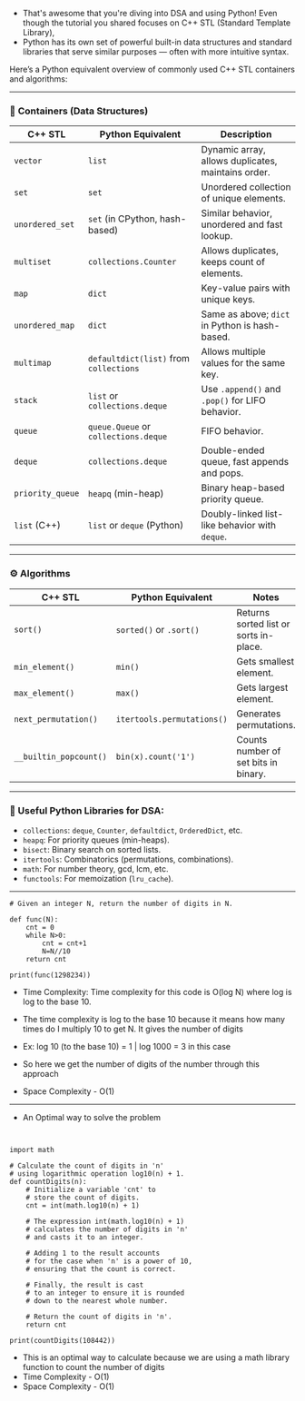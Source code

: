 - That's awesome that you're diving into DSA and using Python! Even though the tutorial you shared focuses on C++ STL (Standard Template Library),
- Python has its own set of powerful built-in data structures and standard libraries that serve similar purposes — often with more intuitive syntax.

Here’s a Python equivalent overview of commonly used C++ STL containers and algorithms:

---

### 🧺 **Containers (Data Structures)**

| C++ STL             | Python Equivalent                  | Description |
|---------------------|------------------------------------|-------------|
| `vector`            | `list`                             | Dynamic array, allows duplicates, maintains order. |
| `set`               | `set`                              | Unordered collection of unique elements. |
| `unordered_set`     | `set` (in CPython, hash-based)     | Similar behavior, unordered and fast lookup. |
| `multiset`          | `collections.Counter`              | Allows duplicates, keeps count of elements. |
| `map`               | `dict`                             | Key-value pairs with unique keys. |
| `unordered_map`     | `dict`                             | Same as above; `dict` in Python is hash-based. |
| `multimap`          | `defaultdict(list)` from `collections` | Allows multiple values for the same key. |
| `stack`             | `list` or `collections.deque`      | Use `.append()` and `.pop()` for LIFO behavior. |
| `queue`             | `queue.Queue` or `collections.deque` | FIFO behavior. |
| `deque`             | `collections.deque`                | Double-ended queue, fast appends and pops. |
| `priority_queue`    | `heapq` (min-heap)                 | Binary heap-based priority queue. |
| `list` (C++)        | `list` or `deque` (Python)         | Doubly-linked list-like behavior with `deque`.

---

### ⚙️ **Algorithms**

| C++ STL                        | Python Equivalent                            | Notes |
|--------------------------------|----------------------------------------------|-------|
| `sort()`                       | `sorted()` or `.sort()`                      | Returns sorted list or sorts in-place. |
| `min_element()`                | `min()`                                      | Gets smallest element. |
| `max_element()`                | `max()`                                      | Gets largest element. |
| `next_permutation()`          | `itertools.permutations()`                   | Generates permutations. |
| `__builtin_popcount()`        | `bin(x).count('1')`                          | Counts number of set bits in binary. |

---

### 🔧 Useful Python Libraries for DSA:
- `collections`: `deque`, `Counter`, `defaultdict`, `OrderedDict`, etc.
- `heapq`: For priority queues (min-heaps).
- `bisect`: Binary search on sorted lists.
- `itertools`: Combinatorics (permutations, combinations).
- `math`: For number theory, gcd, lcm, etc.
- `functools`: For memoization (`lru_cache`).

---

```
# Given an integer N, return the number of digits in N.

def func(N):
    cnt = 0
    while N>0:
        cnt = cnt+1
        N=N//10
    return cnt

print(func(1298234))
```

- Time Complexity: Time complexity for this code is O(log N) where log is log to the base 10.
- The time complexity is log to the base 10 because it means how many times do I multiply 10 to get N. It gives the number of digits
- Ex: log 10 (to the base 10) = 1 | log 1000 = 3 in this case
- So here we get the number of digits of the number through this approach

- Space Complexity - O(1)
---

- An Optimal way to solve the problem

```
                                
                     
import math

# Calculate the count of digits in 'n'
# using logarithmic operation log10(n) + 1.
def countDigits(n):
    # Initialize a variable 'cnt' to
    # store the count of digits.
    cnt = int(math.log10(n) + 1)

    # The expression int(math.log10(n) + 1)
    # calculates the number of digits in 'n'
    # and casts it to an integer.
    
    # Adding 1 to the result accounts
    # for the case when 'n' is a power of 10,
    # ensuring that the count is correct.
   
    # Finally, the result is cast
    # to an integer to ensure it is rounded
    # down to the nearest whole number.
    
    # Return the count of digits in 'n'.
    return cnt

print(countDigits(108442))
```

- This is an optimal way to calculate because we are using a math library function to count the number of digits
- Time Complexity - O(1)
- Space Complexity - O(1)
